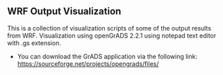 ## WRF Output Visualization
This is a collection of visualization scripts of some of the output results from WRF. Visualization using openGrADS 2.2.1 using notepad text editor with .gs extension.
- You can download the GrADS application via the following link: https://sourceforge.net/projects/opengrads/files/
